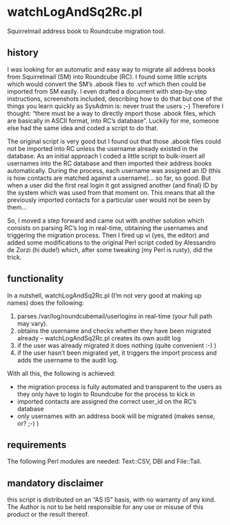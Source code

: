 # watchLogAndSq2Rc.pl
Squirrelmail address book to Roundcube migration tool.

## history
I was looking for an automatic and easy way to migrate all address books from Squirrelmail (SM) into Roundcube (RC). I found some little scripts which would convert the SM’s .abook files to .vcf which then could be imported from SM easily. I even drafted a document with step-by-step instructions, screenshots included, describing how to do that but one of the things you learn quickly as SysAdmin is: never trust the users ;-)   Therefore I thought: “there must be a way to directly import those .abook files, which are basically in ASCII format, into RC’s database”. Luckily for me, someone else had the same idea and coded a script to do that.<p>

The original script is very good but I found out that those .abook files could not be imported into RC unless the username already existed in the database.  As an initial approach I coded a little script to bulk-insert all usernames into the RC database and then imported their address books automatically. During the process, each username was assigned an ID (this is how contacts are matched against a username)… so far, so good. But when a user did the first real login it got assigned another (and final) ID by the system which was used from that moment on. This means that all the previously imported contacts for a particular user would not be seen by them…<p>

So, I moved a step forward and came out with another solution which consists on parsing RC’s log in real-time, obtaining the usernames and triggering the migration process. Then I fired up vi (yes, the editor) and added some modifications to the original Perl script coded by Alessandro de Zorzi (hi dude!) which, after some tweaking (my Perl is rusty), did the trick.<p>

## functionality
In a nutshell, watchLogAndSq2Rc.pl (I’m not very good at making up names) does the following:

1. parses /var/log/roundcubemail/userlogins in real-time (your full path may vary).
2. obtains the username and checks whether they have been migrated already – watchLogAndSq2Rc.pl creates its own audit log
3. if the user was already migrated it does nothing (quite convenient :-) )
4. if the user hasn’t been migrated yet, it triggers the import process and adds the username to the audit log.<p>

With all this, the following is achieved:<p>

* the migration process is fully automated and transparent to the users as they only have to login to Roundcube for the process to kick in
* imported contacts are assigned the correct user_id on the RC’s database
* only usernames with an address book will be migrated (makes sense, or? ;-) )

## requirements
The following Perl modules are needed: Text::CSV, DBI and File::Tail.

## mandatory disclaimer
this script is distributed on an “AS IS” basis, with no warranty of any kind. The Author is not to be held responsible for any use or misuse of this product or the result thereof.
